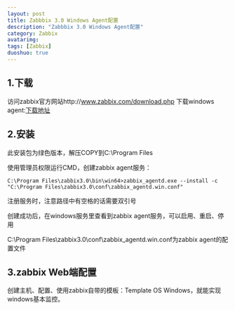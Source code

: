 ```yaml
---
layout: post
title: Zabbbix 3.0 Windows Agent配置
description: "Zabbbix 3.0 Windows Agent配置"
category: Zabbix
avatarimg: 
tags: [Zabbix]
duoshuo: true
---
```


## 1.下载

访问zabbix官方网站http://www.zabbix.com/download.php
下载windows agent:[下载地址](http://www.zabbix.com/downloads/3.0.4/zabbix_agents_3.0.4.win.zip)

## 2.安装

此安装包为绿色版本，解压COPY到C:\Program Files

使用管理员权限运行CMD，创建zabbix agent服务：


```
C:\Program Files\zabbix3.0\bin\win64>zabbix_agentd.exe --install -c "C:\Program Files\zabbix3.0\conf\zabbix_agentd.win.conf"
```
注册服务时，注意路径中有空格的话需要双引号

创建成功后，在windows服务里查看到zabbix agent服务，可以启用、重启、停用

C:\Program Files\zabbix3.0\conf\zabbix_agentd.win.conf为zabbix agent的配置文件

## 3.zabbix Web端配置

创建主机、配置、使用zabbix自带的模板：Template OS Windows，就能实现windows基本监控。

